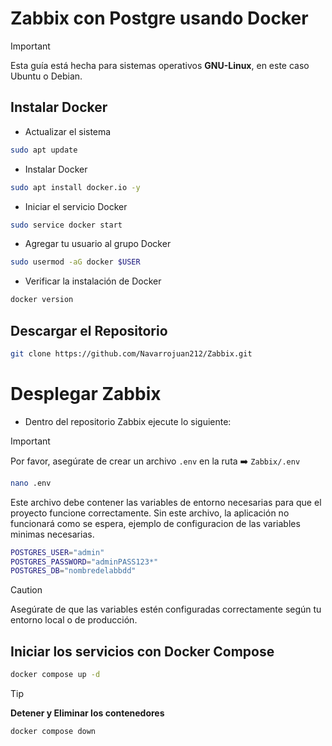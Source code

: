 # Zabbix con Postgre usando Docker

>[!IMPORTANT]
> Esta guía está hecha para sistemas operativos **GNU-Linux**, en este caso Ubuntu o Debian.

## Instalar Docker
- Actualizar el sistema

```bash
sudo apt update
```
- Instalar Docker
  
```bash
sudo apt install docker.io -y
```

- Iniciar el servicio Docker
```bash
sudo service docker start
```
- Agregar tu usuario al grupo Docker
```bash
sudo usermod -aG docker $USER
```

- Verificar la instalación de Docker
```bash
docker version
```

## Descargar el Repositorio
```bash
git clone https://github.com/Navarrojuan212/Zabbix.git
```

# Desplegar Zabbix
- Dentro del repositorio Zabbix ejecute lo siguiente:

>[!IMPORTANT]
>Por favor, asegúrate de crear un archivo `.env` en la ruta :arrow_right: `Zabbix/.env`
> ```bash
> nano .env
> ```
> Este archivo debe contener las variables de entorno necesarias para que el proyecto funcione correctamente. Sin este archivo, la aplicación no funcionará como se espera, ejemplo de configuracion de las variables minimas necesarias.
> ```bash
>POSTGRES_USER="admin"
>POSTGRES_PASSWORD="adminPASS123*"
>POSTGRES_DB="nombredelabbdd"

>[!CAUTION]
>Asegúrate de que las variables estén configuradas correctamente según tu entorno local o de producción.

## Iniciar los servicios con Docker Compose
```bash
docker compose up -d
```


>[!TIP]
> **Detener y Eliminar los contenedores**
> ```bash
> docker compose down
